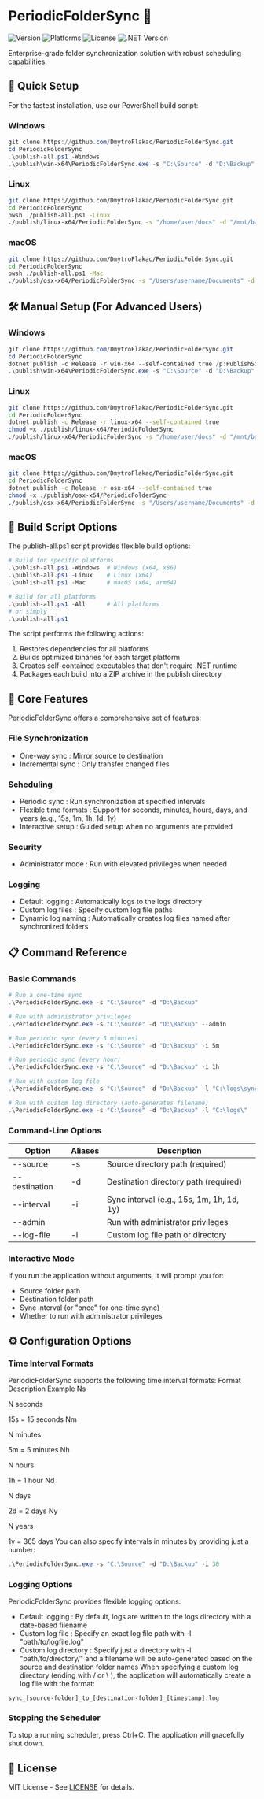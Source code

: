 # PeriodicFolderSync 🔄

![Version](https://img.shields.io/badge/version-2.2.1-blue)
![Platforms](https://img.shields.io/badge/platform-Windows%20%7C%20Linux%20%7C%20macOS-lightgrey)
![License](https://img.shields.io/badge/license-MIT-green)
![.NET Version](https://img.shields.io/badge/.NET-8.0-blueviolet)

Enterprise-grade folder synchronization solution with robust scheduling capabilities.

## 🚀 Quick Setup  

For the fastest installation, use our PowerShell build script:

### Windows
```powershell
git clone https://github.com/DmytroFlakac/PeriodicFolderSync.git
cd PeriodicFolderSync
.\publish-all.ps1 -Windows
.\publish\win-x64\PeriodicFolderSync.exe -s "C:\Source" -d "D:\Backup"
 ```

### Linux
```bash
git clone https://github.com/DmytroFlakac/PeriodicFolderSync.git
cd PeriodicFolderSync
pwsh ./publish-all.ps1 -Linux
./publish/linux-x64/PeriodicFolderSync -s "/home/user/docs" -d "/mnt/backup"
 ```

### macOS
```bash
git clone https://github.com/DmytroFlakac/PeriodicFolderSync.git
cd PeriodicFolderSync
pwsh ./publish-all.ps1 -Mac
./publish/osx-x64/PeriodicFolderSync -s "/Users/username/Documents" -d "/Volumes/Backup"
 ```

## 🛠️ Manual Setup (For Advanced Users)
### Windows
```powershell
git clone https://github.com/DmytroFlakac/PeriodicFolderSync.git
cd PeriodicFolderSync
dotnet publish -c Release -r win-x64 --self-contained true /p:PublishSingleFile=true
.\publish\win-x64\PeriodicFolderSync.exe -s "C:\Source" -d "D:\Backup"
 ```

### Linux
```bash
git clone https://github.com/DmytroFlakac/PeriodicFolderSync.git
cd PeriodicFolderSync
dotnet publish -c Release -r linux-x64 --self-contained true
chmod +x ./publish/linux-x64/PeriodicFolderSync
./publish/linux-x64/PeriodicFolderSync -s "/home/user/docs" -d "/mnt/backup"
```

### macOS
```bash
git clone https://github.com/DmytroFlakac/PeriodicFolderSync.git
cd PeriodicFolderSync
dotnet publish -c Release -r osx-x64 --self-contained true
chmod +x ./publish/osx-x64/PeriodicFolderSync
./publish/osx-x64/PeriodicFolderSync -s "/Users/username/Documents" -d "/Volumes/Backup"
 ```


## 🔧 Build Script Options
The publish-all.ps1 script provides flexible build options:

```powershell
# Build for specific platforms
.\publish-all.ps1 -Windows  # Windows (x64, x86)
.\publish-all.ps1 -Linux    # Linux (x64)
.\publish-all.ps1 -Mac      # macOS (x64, arm64)

# Build for all platforms
.\publish-all.ps1 -All      # All platforms
# or simply
.\publish-all.ps1
 ```

The script performs the following actions:

1. Restores dependencies for all platforms
2. Builds optimized binaries for each target platform
3. Creates self-contained executables that don't require .NET runtime
4. Packages each build into a ZIP archive in the publish directory
## 🌟 Core Features
PeriodicFolderSync offers a comprehensive set of features:

### File Synchronization
- One-way sync : Mirror source to destination
- Incremental sync : Only transfer changed files
### Scheduling
- Periodic sync : Run synchronization at specified intervals
- Flexible time formats : Support for seconds, minutes, hours, days, and years (e.g., 15s, 1m, 1h, 1d, 1y)
- Interactive setup : Guided setup when no arguments are provided
### Security
- Administrator mode : Run with elevated privileges when needed
### Logging
- Default logging : Automatically logs to the logs directory
- Custom log files : Specify custom log file paths
- Dynamic log naming : Automatically creates log files named after synchronized folders
## 📋 Command Reference
### Basic Commands
```powershell
# Run a one-time sync
.\PeriodicFolderSync.exe -s "C:\Source" -d "D:\Backup"

# Run with administrator privileges
.\PeriodicFolderSync.exe -s "C:\Source" -d "D:\Backup" --admin

# Run periodic sync (every 5 minutes)
.\PeriodicFolderSync.exe -s "C:\Source" -d "D:\Backup" -i 5m

# Run periodic sync (every hour)
.\PeriodicFolderSync.exe -s "C:\Source" -d "D:\Backup" -i 1h

# Run with custom log file
.\PeriodicFolderSync.exe -s "C:\Source" -d "D:\Backup" -l "C:\logs\sync.log"

# Run with custom log directory (auto-generates filename)
.\PeriodicFolderSync.exe -s "C:\Source" -d "D:\Backup" -l "C:\logs\"
 ```

### Command-Line Options

| Option | Aliases | Description |
|--------|---------|-------------|
| --source | -s | Source directory path (required) |
| --destination | -d | Destination directory path (required) |
| --interval | -i | Sync interval (e.g., 15s, 1m, 1h, 1d, 1y) |
| --admin | | Run with administrator privileges |
| --log-file | -l | Custom log file path or directory |

### Interactive Mode
If you run the application without arguments, it will prompt you for:

- Source folder path
- Destination folder path
- Sync interval (or "once" for one-time sync)
- Whether to run with administrator privileges
## ⚙️ Configuration Options
### Time Interval Formats
PeriodicFolderSync supports the following time interval formats:
Format Description Example Ns

N seconds

15s = 15 seconds Nm

N minutes

5m = 5 minutes Nh

N hours

1h = 1 hour Nd

N days

2d = 2 days Ny

N years

1y = 365 days
You can also specify intervals in minutes by providing just a number:

```powershell
.\PeriodicFolderSync.exe -s "C:\Source" -d "D:\Backup" -i 30
 ```

### Logging Options
PeriodicFolderSync provides flexible logging options:

- Default logging : By default, logs are written to the logs directory with a date-based filename
- Custom log file : Specify an exact log file path with -l "path/to/logfile.log"
- Custom log directory : Specify just a directory with -l "path/to/directory/" and a filename will be auto-generated based on the source and destination folder names
When specifying a custom log directory (ending with / or \ ), the application will automatically create a log file with the format:

```plaintext
sync_[source-folder]_to_[destination-folder]_[timestamp].log
```

### Stopping the Scheduler
To stop a running scheduler, press Ctrl+C. The application will gracefully shut down.

## 📄 License
MIT License - See [LICENSE](LICENSE) for details.
